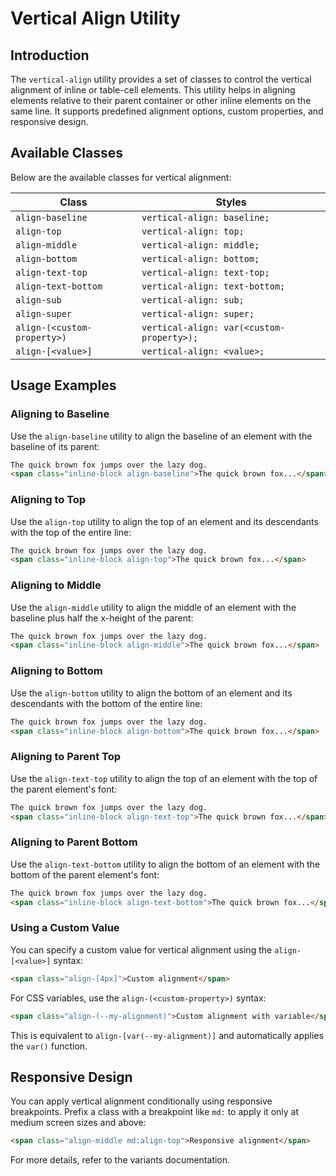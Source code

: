 # Vertical Align Utility

## Introduction
The `vertical-align` utility provides a set of classes to control the vertical alignment of inline or table-cell elements. This utility helps in aligning elements relative to their parent container or other inline elements on the same line. It supports predefined alignment options, custom properties, and responsive design.

## Available Classes
Below are the available classes for vertical alignment:

| Class | Styles |
|--------|-------------------------------|
| `align-baseline` | `vertical-align: baseline;` |
| `align-top` | `vertical-align: top;` |
| `align-middle` | `vertical-align: middle;` |
| `align-bottom` | `vertical-align: bottom;` |
| `align-text-top` | `vertical-align: text-top;` |
| `align-text-bottom` | `vertical-align: text-bottom;` |
| `align-sub` | `vertical-align: sub;` |
| `align-super` | `vertical-align: super;` |
| `align-(<custom-property>)` | `vertical-align: var(<custom-property>);` |
| `align-[<value>]` | `vertical-align: <value>;` |

## Usage Examples

### Aligning to Baseline
Use the `align-baseline` utility to align the baseline of an element with the baseline of its parent:
```html
The quick brown fox jumps over the lazy dog.
<span class="inline-block align-baseline">The quick brown fox...</span>
```

### Aligning to Top
Use the `align-top` utility to align the top of an element and its descendants with the top of the entire line:
```html
The quick brown fox jumps over the lazy dog.
<span class="inline-block align-top">The quick brown fox...</span>
```

### Aligning to Middle
Use the `align-middle` utility to align the middle of an element with the baseline plus half the x-height of the parent:
```html
The quick brown fox jumps over the lazy dog.
<span class="inline-block align-middle">The quick brown fox...</span>
```

### Aligning to Bottom
Use the `align-bottom` utility to align the bottom of an element and its descendants with the bottom of the entire line:
```html
The quick brown fox jumps over the lazy dog.
<span class="inline-block align-bottom">The quick brown fox...</span>
```

### Aligning to Parent Top
Use the `align-text-top` utility to align the top of an element with the top of the parent element's font:
```html
The quick brown fox jumps over the lazy dog.
<span class="inline-block align-text-top">The quick brown fox...</span>
```

### Aligning to Parent Bottom
Use the `align-text-bottom` utility to align the bottom of an element with the bottom of the parent element's font:
```html
The quick brown fox jumps over the lazy dog.
<span class="inline-block align-text-bottom">The quick brown fox...</span>
```

### Using a Custom Value
You can specify a custom value for vertical alignment using the `align-[<value>]` syntax:
```html
<span class="align-[4px]">Custom alignment</span>
```
For CSS variables, use the `align-(<custom-property>)` syntax:
```html
<span class="align-(--my-alignment)">Custom alignment with variable</span>
```
This is equivalent to `align-[var(--my-alignment)]` and automatically applies the `var()` function.

## Responsive Design
You can apply vertical alignment conditionally using responsive breakpoints. Prefix a class with a breakpoint like `md:` to apply it only at medium screen sizes and above:
```html
<span class="align-middle md:align-top">Responsive alignment</span>
```
For more details, refer to the variants documentation.

